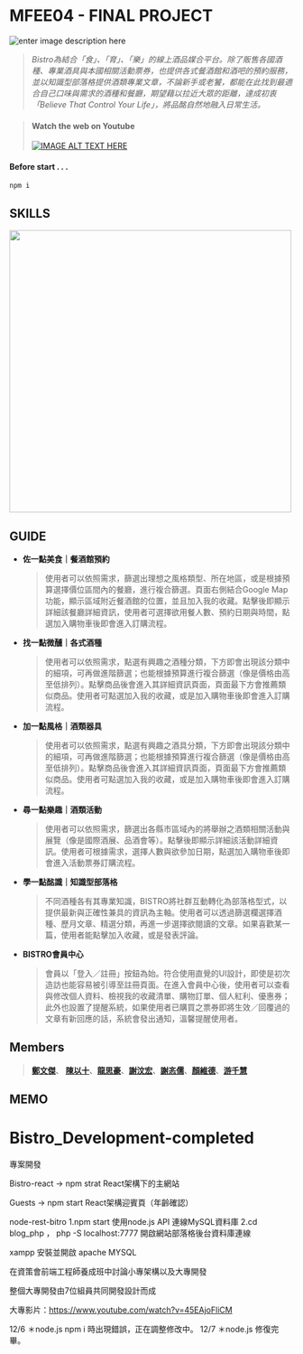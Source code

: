 # MFEE04 - FINAL PROJECT

![enter image description here](https://images.plurk.com/UVluLISyQrl2nX0lUtScY.png)

> *Bistro為結合「食」、「育」、「樂」的線上酒品媒合平台。除了販售各國酒種、專業酒具與本國相關活動票券，也提供各式餐酒館和酒吧的預約服務，並以知識型部落格提供酒類專業文章，不論新手或老饕，都能在此找到最適合自己口味與需求的酒種和餐廳，期望藉以拉近大眾的距離，達成初衷「Believe That Control Your Life」，將品酩自然地融入日常生活。*

> #### Watch the web on Youtube  
> [![IMAGE ALT TEXT HERE](https://img.youtube.com/vi/45EAjoFliCM/0.jpg)](https://youtu.be/45EAjoFliCM)

#### Before start . . .

    npm i

## SKILLS

<img src="https://images.plurk.com/3u7ZtOljihaPMOh3se9Tjs.png" width="500">

## GUIDE

- **佐一點美食｜餐酒館預約**
	> 使用者可以依照需求，篩選出理想之風格類型、所在地區，或是根據預算選擇價位區間內的餐廳，進行複合篩選。頁面右側結合Google Map功能，顯示區域附近餐酒館的位置，並且加入我的收藏。點擊後即顯示詳細該餐廳詳細資訊，使用者可選擇欲用餐人數、預約日期與時間，點選加入購物車後即會進入訂購流程。
	
- **找一點微醺｜各式酒種**
	> 使用者可以依照需求，點選有興趣之酒種分類，下方即會出現該分類中的細項，可再做進階篩選；也能根據預算進行複合篩選（像是價格由高至低排列）。點擊商品後會進入其詳細資訊頁面，頁面最下方會推薦類似商品。使用者可點選加入我的收藏，或是加入購物車後即會進入訂購流程。

- **加一點風格｜酒類器具**
	> 使用者可以依照需求，點選有興趣之酒具分類，下方即會出現該分類中的細項，可再做進階篩選；也能根據預算進行複合篩選（像是價格由高至低排列）。點擊商品後會進入其詳細資訊頁面，頁面最下方會推薦類似商品。使用者可點選加入我的收藏，或是加入購物車後即會進入訂購流程。
	
- **尋一點樂趣｜酒類活動**
	> 使用者可以依照需求，篩選出各縣市區域內的將舉辦之酒類相關活動與展覽（像是國際酒展、品酒會等）。點擊後即顯示詳細該活動詳細資訊。使用者可根據需求，選擇人數與欲參加日期，點選加入購物車後即會進入活動票券訂購流程。
	
- **學一點酩識｜知識型部落格**
	> 不同酒種各有其專業知識，BISTRO將社群互動轉化為部落格型式，以提供最新與正確性兼具的資訊為主軸。使用者可以透過篩選欄選擇酒種、歷月文章、精選分類，再進一步選擇欲閱讀的文章。如果喜歡某一篇，使用者能點擊加入收藏，或是發表評論。
	
- **BISTRO會員中心**
	> 會員以「登入／註冊」按鈕為始。符合使用直覺的UI設計，即使是初次造訪也能容易被引導至註冊頁面。在進入會員中心後，使用者可以查看與修改個人資料、檢視我的收藏清單、購物訂單、個人紅利、優惠券；此外也設置了提醒系統，如果使用者已購買之票券即將生效／回覆過的文章有新回應的話，系統會發出通知，溫馨提醒使用者。



## Members

>  [**鄭文傑**](https://github.com/milkyeway)、  [**陳以十**](https://github.com/monkeychen528)、[**龍思豪**](https://github.com/cyruslung)、[**謝汶宏**](https://github.com/Xie1358)、[**謝忞儒**](https://github.com/kissyin520)、[**顏維德**](https://github.com/st9866101)、[**游千慧**](https://github.com/yuu-chien)



## MEMO




# Bistro_Development-completed
專案開發

Bistro-react -> npm strat  React架構下的主網站

Guests  -> npm start  React架構迎賓頁（年齡確認）

node-rest-bitro
1.npm start   使用node.js API 連線MySQL資料庫
2.cd blog_php ， php -S localhost:7777 開啟網站部落格後台資料庫連線


xampp 安裝並開啟 apache MYSQL

在資策會前端工程師養成班中討論小專架構以及大專開發

整個大專開發由7位組員共同開發設計而成

大專影片：https://www.youtube.com/watch?v=45EAjoFliCM

12/6
＊node.js npm i 時出現錯誤，正在調整修改中。
12/7
＊node.js 修復完畢。
